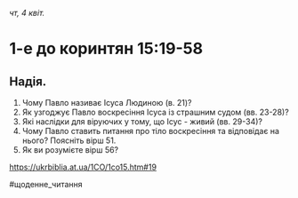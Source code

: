 
_чт, 4 квіт._

# 1-е до коринтян 15:19-58

## Надія.
1. Чому Павло називає Ісуса Людиною (в. 21)?
2. Як узгоджує Павло воскресіння Ісуса із страшним судом (вв. 23-28)?
3. Які наслідки для віруючих у тому, що Ісус - живий (вв. 29-34)?
4. Чому Павло ставить питання про тіло воскресіння та відповідає на нього? Поясніть вірш 51.
5. Як ви розумієте вірш 56?

https://ukrbiblia.at.ua/1CO/1co15.htm#19 

#щоденне_читання
